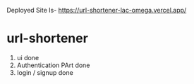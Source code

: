 Deployed Site Is- https://url-shortener-lac-omega.vercel.app/
# url-shortener
  1) ui done
  2) Authentication PArt done
  3) login / signup done
